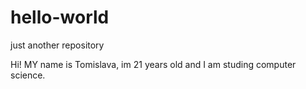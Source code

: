 # hello-world
just another repository

Hi! MY name is Tomislava, im 21 years old and I am studing computer science.

